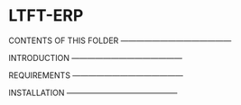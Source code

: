 # LTFT-ERP
CONTENTS OF THIS FOLDER 
——————————————

INTRODUCTION
——————————————	

REQUIREMENTS
——————————————	

INSTALLATION
——————————————
